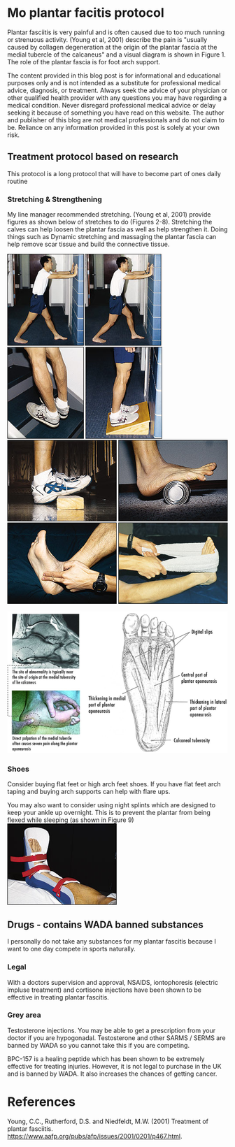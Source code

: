 # Mo plantar facitis protocol
Plantar fasciitis is very painful and is often caused due to too much running or strenuous activity. (Young et al, 2001) describe the pain is "usually caused by collagen degeneration at the origin of the plantar fascia at the medial tubercle of the calcaneus" and a visual diagram is shown in Figure 1. The role of the plantar fascia is for foot arch support. 

The content provided in this blog post is for informational and educational purposes only and is not intended as a substitute for professional medical advice, diagnosis, or treatment. Always seek the advice of your physician or other qualified health provider with any questions you may have regarding a medical condition. Never disregard professional medical advice or delay seeking it because of something you have read on this website. The author and publisher of this blog are not medical professionals and do not claim to be. Reliance on any information provided in this post is solely at your own risk.

## Treatment protocol based on research
This protocol is a long protocol that will have to become part of ones daily routine

### Stretching & Strengthening
My line manager recommended stretching. (Young et al, 2001) provide figures as shown below of stretches to do (Figures 2-8). Stretching the calves can help loosen the plantar fascia as well as help strengthen it. Doing things such as Dynamic stretching and massaging the plantar fascia can help remove scar tissue and build the connective tissue.   

![alt text](image-1.png "Figure 2 - Wall Stretch")
![alt text](image-2.png "Figure 3 - Stair Stretch")
![alt text](image-3.png "Figure 4 - Heel supported calf stretch.")
![alt text](image-4.png "Figure 5 - Stretch with 1 inch plank")
![alt text](image-5.png "Figure 6 - Roll with can or you can use tennis ball")
![alt text](image-6.png "Figure 7 - massage with thumb")
![alt text](image-7.png "Figure 8 - towel stretch")

![Figure 1](image.png "Figure 1 ")

### Shoes 
Consider buying flat feet or high arch feet shoes. If you have flat feet arch taping and buying arch supports can help with flare ups. 

You may also want to consider using night splints which are designed to keep your ankle up overnight. This is to prevent the plantar from being flexed while sleeping (as shown in Figure 9)
![alt text](image-8.png)

## Drugs - contains WADA banned substances
I personally do not take any substances for my plantar fascitis because I want to one day compete in sports naturally. 
### Legal 
With a doctors supervision and approval, NSAIDS, iontophoresis (electric impluse treatment) and cortisone injections have been shown to be effective in treating plantar fascitis.

### Grey area
Testosterone injections. You may be able to get a prescription from your doctor if you are hypogonadal. Testosterone and other SARMS / SERMS are banned by WADA so you cannot take this if you are competing. 

BPC-157 is a healing peptide which has been shown to be extremely effective for treating injuries. However, it is not legal to purchase in the UK and is banned by WADA. It also increases the chances of getting cancer. 


# References
Young, C.C., Rutherford, D.S. and Niedfeldt, M.W. (2001) Treatment of plantar fasciitis. https://www.aafp.org/pubs/afp/issues/2001/0201/p467.html.